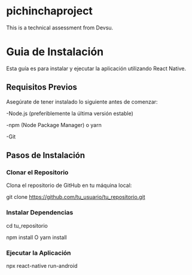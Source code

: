 # pichinchaproject

This is a technical assessment from Devsu.

# Guia de Instalación

Esta guía es para instalar y ejecutar la aplicación utilizando React Native.

## Requisitos Previos

Asegúrate de tener instalado lo siguiente antes de comenzar:

-Node.js (preferiblemente la última versión estable)

-npm (Node Package Manager) o yarn

-Git

## Pasos de Instalación

### Clonar el Repositorio

Clona el repositorio de GitHub en tu máquina local:

git clone https://github.com/tu_usuario/tu_repositorio.git

### Instalar Dependencias

cd tu_repositorio

npm install O yarn install

### Ejecutar la Aplicación

npx react-native run-android
